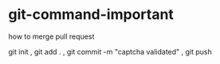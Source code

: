 # git-command-important


how to merge pull request 

git init  ,
git add .  ,
git commit -m "captcha validated"  ,
git push
